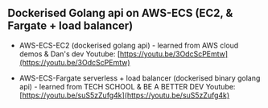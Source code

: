 ## Dockerised Golang api on AWS-ECS (EC2, & Fargate + load balancer)

- AWS-ECS-EC2 (dockerised golang api) - learned from AWS cloud demos & Dan's dev
  Youtube: [https://youtu.be/3OdcScPEmtw](https://youtu.be/3OdcScPEmtw)

- AWS-ECS-Fargate serverless + load balancer (dockerised binary golang api) - learned from TECH SCHOOL & BE A BETTER DEV
  Youtube: [https://youtu.be/suS5zZufg4k](https://youtu.be/suS5zZufg4k)
